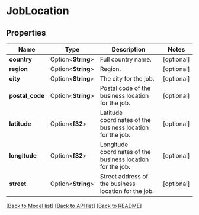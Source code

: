 # JobLocation

## Properties

Name | Type | Description | Notes
------------ | ------------- | ------------- | -------------
**country** | Option<**String**> |          Full country name.          | [optional]
**region** | Option<**String**> |          Region.          | [optional]
**city** | Option<**String**> |          The city for the job.          | [optional]
**postal_code** | Option<**String**> |          Postal code of the business location for the job.          | [optional]
**latitude** | Option<**f32**> |          Latitude coordinates of the business location for the job.          | [optional]
**longitude** | Option<**f32**> |          Longitude coordinates of the business location for the job.          | [optional]
**street** | Option<**String**> |          Street address of the business location for the job.          | [optional]

[[Back to Model list]](../README.md#documentation-for-models) [[Back to API list]](../README.md#documentation-for-api-endpoints) [[Back to README]](../README.md)


